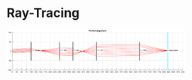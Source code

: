 # Ray-Tracing


<img src="https://github.com/xiangyu066/Ray-Tracing/blob/main/OpticalPathAlignment.png" width="80%">
